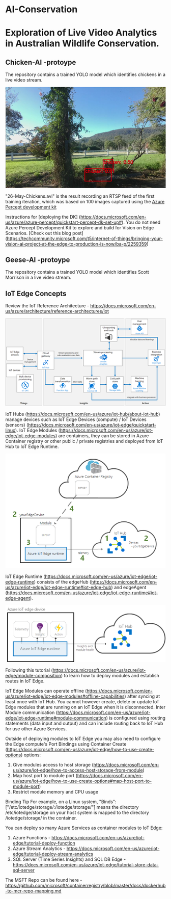 # AI-Conservation

<H1> Exploration of Live Video Analytics in Australian Wildlife Conservation.</H1>

<H2> Chicken-AI -protoype</H2>
 
The repository contains a trained YOLO model which identifies chickens in a live video stream. 

![chicken](Images/chickenai.png)

"26-May-Chickens.avi" is the result recording an RTSP feed of the first training iteration, which was based on 100 images captured using the [Azure Percept development kit](https://azure.microsoft.com/en-au/pricing/details/azure-percept/#)

Instructions for [deploying the DK] (https://docs.microsoft.com/en-us/azure/azure-percept/quickstart-percept-dk-set-up#). You do not need Azure Percept Development Kit to explore and build for Vision on Edge Scenarios. [Check out this blog post] (https://techcommunity.microsoft.com/t5/internet-of-things/bringing-your-vision-ai-project-at-the-edge-to-production-is-now/ba-p/2259359)


<H2> Geese-AI -protoype</H2>
 
The repository contains a trained YOLO model which identifies Scott Morrison in a live video stream.


<h2> IoT Edge Concepts </h2>

Review the IoT Reference Architecture - https://docs.microsoft.com/en-us/azure/architecture/reference-architectures/iot 

![iotrefarch](Images/iotrefarch.png)

IoT Hubs (https://docs.microsoft.com/en-us/azure/iot-hub/about-iot-hub) manage devices such as IoT Edge Devices (compute) / IoT Devices (sensors) (https://docs.microsoft.com/en-us/azure/iot-edge/quickstart-linux). IoT Edge Modules (https://docs.microsoft.com/en-us/azure/iot-edge/iot-edge-modules) are containers, they can be stored in Azure Container registry or other public / private registries and deployed from IoT Hub to IoT Edge Runtime.

![Pipeline](Images/install-edge-full.png)
 
IoT Edge Runtime (https://docs.microsoft.com/en-us/azure/iot-edge/iot-edge-runtime) consists of the edgeHub (https://docs.microsoft.com/en-us/azure/iot-edge/iot-edge-runtime#iot-edge-hub) and edgeAgent (https://docs.microsoft.com/en-us/azure/iot-edge/iot-edge-runtime#iot-edge-agent).

![install-edge-full](Images/pipeline.png)

Following this tutorial (https://docs.microsoft.com/en-us/azure/iot-edge/module-composition) to learn how to deploy modules and establish routes in IoT Edge.
 
IoT Edge Modules can operate offline (https://docs.microsoft.com/en-us/azure/iot-edge/iot-edge-modules#offline-capabilities) after syncing at least once with IoT Hub. You cannot however create, delete or update IoT Edge modules that are running on an IoT Edge when it is disconnected. Inter Module communication (https://docs.microsoft.com/en-us/azure/iot-edge/iot-edge-runtime#module-communication) is configured using routing statements (data input and output)  and can include routing back to IoT Hub for use other Azure Services.
 
Outside of deploying modules to IoT Edge you may also need to configure the Edge compute's Port Bindings using Container Create (https://docs.microsoft.com/en-us/azure/iot-edge/how-to-use-create-options) options:
1.	Give modules access to host storage (https://docs.microsoft.com/en-us/azure/iot-edge/how-to-access-host-storage-from-module)
2.	Map host port to module port (https://docs.microsoft.com/en-us/azure/iot-edge/how-to-use-create-options#map-host-port-to-module-port)
3.	Restrict module memory and CPU usage
 
Binding Tip
For example, on a Linux system, "Binds":["/etc/iotedge/storage/:/iotedge/storage/"] means the directory /etc/iotedge/storage on your host system is mapped to the directory /iotedge/storage/ in the container. 
 
You can deploy so many Azure Services as container modules to IoT Edge:
1. 	Azure Functions - https://docs.microsoft.com/en-us/azure/iot-edge/tutorial-deploy-function
2. 	Azure Stream Analytics - https://docs.microsoft.com/en-us/azure/iot-edge/tutorial-deploy-stream-analytics
3.	SQL Server (Time Series Insights) and SQL DB Edge - https://docs.microsoft.com/en-us/azure/iot-edge/tutorial-store-data-sql-server


The MSFT Repo can be found here - https://github.com/microsoft/containerregistry/blob/master/docs/dockerhub-to-mcr-repo-mapping.md
